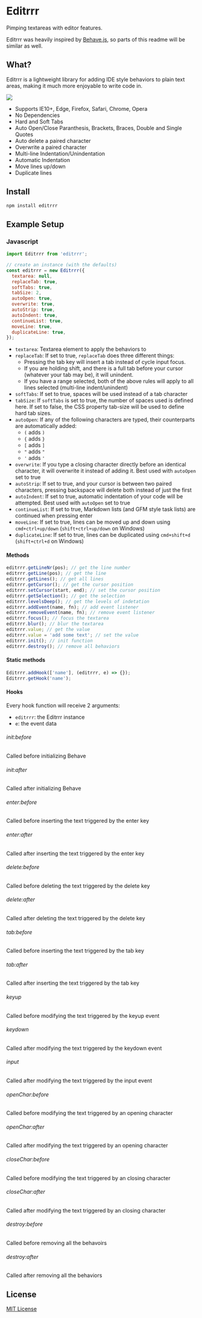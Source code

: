 Editrrr
=======

Pimping textareas with editor features.

Editrrr was heavily inspired by [Behave.js](https://github.com/iamso/Behave.js), so parts of this readme will be similar as well.


What?
-----

Editrrr is a lightweight library for adding IDE style behaviors to plain text areas, making it much more enjoyable to write code in.

<img src="http://i.imgur.com/cAwUx9v.gif">

* Supports IE10+, Edge, Firefox, Safari, Chrome, Opera
* No Dependencies
* Hard and Soft Tabs
* Auto Open/Close Paranthesis, Brackets, Braces, Double and Single Quotes
* Auto delete a paired character
* Overwrite a paired character
* Multi-line Indentation/Unindentation
* Automatic Indentation
* Move lines up/down
* Duplicate lines


Install
-------

```bash
npm install editrrr
```

Example Setup
-------------

### Javascript

```javascript
import Editrrr from 'editrrr';

// create an instance (with the defaults)
const editrrr = new Editrrr({
  textarea: null,
  replaceTab: true,
  softTabs: true,
  tabSize: 2,
  autoOpen: true,
  overwrite: true,
  autoStrip: true,
  autoIndent: true,
  continueList: true,
  moveLine: true,
  duplicateLine: true,
});
```

- `textarea`: Textarea element to apply the behaviors to
- `replaceTab`: If set to true, `replaceTab` does three different things:
  - Pressing the tab key will insert a tab instead of cycle input focus.
  - If you are holding shift, and there is a full tab before your cursor (whatever your tab may be), it will unindent.
  - If you have a range selected, both of the above rules will apply to all lines selected (multi-line indent/unindent)
- `softTabs`: If set to true, spaces will be used instead of a tab character
- `tabSize`: If `softTabs` is set to true, the number of spaces used is defined here. If set to false, the CSS property tab-size will be used to define hard tab sizes.
- `autoOpen`: If any of the following characters are typed, their counterparts are automatically added:
  - `(` adds `)`
  - `{` adds `}`
  - `[` adds `]`
  - `"` adds `"`
  - `'` adds `'`
- `overwrite`: If you type a closing character directly before an identical character, it will overwrite it instead of adding it. Best used with `autoOpen` set to true
- `autoStrip`: If set to true, and your cursor is between two paired characters, pressing backspace will delete both instead of just the first
- `autoIndent`: If set to true, automatic indentation of your code will be attempted. Best used with `autoOpen` set to true
- `continueList`: If set to true, Markdown lists (and GFM style task lists) are continued when pressing enter
- `moveLine`: If set to true, lines can be moved up and down using `cmd+ctrl+up/down` (`shift+ctrl+up/down` on Windows)
- `duplicateLine`: If set to true, lines can be duplicated using `cmd+shift+d` (`shift+ctrl+d` on Windows)

#### Methods

```javascript
editrrr.getLineNr(pos); // get the line number
editrrr.getLine(pos); // get the line
editrrr.getLines(); // get all lines
editrrr.getCursor(); // get the cursor position
editrrr.setCursor(start, end); // set the cursor position
editrrr.getSelection(); // get the selection
editrrr.levelsDeep(); // get the levels of indetation
editrrr.addEvent(name, fn); // add event listener
editrrr.removeEvent(name, fn); // remove event listener
editrrr.focus(); // focus the textarea
editrrr.blur(); // blur the textarea
editrrr.value; // get the value
editrrr.value = 'add some text'; // set the value
editrrr.init(); // init function
editrrr.destroy(); // remove all behaviors
```

#### Static methods

```javascript
Editrrr.addHook(['name'], (editrrr, e) => {});
Editrrr.getHook('name');
```

#### Hooks

Every hook function will receive 2 arguments:
- `editrrr`: the Editrrr instance
- `e`: the event data

###### init:before

Called before initializing Behave

###### init:after

Called after initializing Behave

###### enter:before

Called before inserting the text triggered by the enter key

###### enter:after

Called after inserting the text triggered by the enter key

###### delete:before

Called before deleting the text triggered by the delete key

###### delete:after

Called after deleting the text triggered by the delete key

###### tab:before

Called before inserting the text triggered by the tab key

###### tab:after

Called after inserting the text triggered by the tab key

###### keyup

Called before modifying the text triggered by the keyup event

###### keydown

Called after modifying the text triggered by the keydown event

###### input

Called after modifying the text triggered by the input event

###### openChar:before

Called before modifying the text triggered by an opening character

###### openChar:after

Called after modifying the text triggered by an opening character

###### closeChar:before

Called before modifying the text triggered by an closing character

###### closeChar:after

Called after modifying the text triggered by an closing character

###### destroy:before

Called before removing all the behavoirs

###### destroy:after

Called after removing all the behaviors


License
-------

[MIT License](LICENSE)
